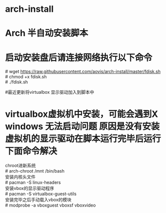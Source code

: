 # arch-install
# Arch 半自动安装脚本 </br>
# 启动安装盘后请连接网络执行以下命令 </br>
\# wget https://raw.githubusercontent.com/aovis/arch-install/master/fdisk.sh  </br>
\# chmod +x fdisk.sh  </br>
\# ./fdisk.sh     

#最近更新将virtualbox 显示驱动加入到脚本中
# virtualbox虚拟机中安装，可能会遇到X windows 无法启动问题 原因是没有安装 虚拟机的显示驱动在脚本运行完毕后运行下面命令解决 </br>
chroot进新系统 </br>
\# arch-chroot /mnt /bin/bash </br>
安装内核头文件 </br>
\# pacman -S linux-headers </br>
安装vbox的显示驱动程序 </br>
\# pacman -S virtualbox-guest-utils </br>
安装完毕之后手动载入vbox的模块 </br>
\# modprobe -a vboxguest vboxsf vboxvideo </br>
